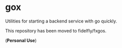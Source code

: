 # gox
Utilities for starting a backend service with go quickly.

This repository has been moved to fidelfly/fxgos. 

(**Personal Use**)
